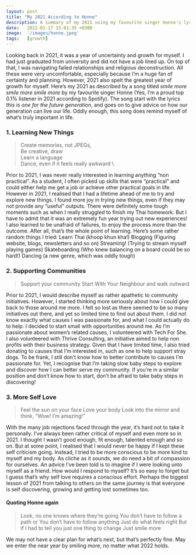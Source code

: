 ```yaml
---
layout: post
title: "My 2021 According to Honne"
description: A summary of my 2021 using my favourite singer Honne's lyrics
date:   2022-01-17 15:01:35 +0300
image:  '/images/honne.jpeg'
tags:   [growth]
---
```

Looking back in 2021, it was a year of uncertainty and growth for myself. I had just graduated from university and did not have a job lined up. On top of that, I was navigating failed relationships and religious deconstruction. All these were very uncomfortable, especially because I’m a huge fan of certainty and planning. However, 2021 also spelt the greatest year of growth for myself.
Here’s my 2021 as described by a song titled *smile more smile more smile more* by my favourite singer Honne (Yes, I’m a proud top 0.1% listener in 2021 according to Spotify).
The song start with the lyrics *this is one for the future generation*, and goes on to give advice on how our generation can live our life. Oddly enough, this song does remind myself of what’s truly important in life.
### 1. Learning New Things
> Create memories, not JPEGs, <br/>
Be creative, draw <br/>
Learn a language <br/> 
Dance, even if it feels really awkward \ 

Prior to 2021, I was never really interested in learning anything “non practical”. As a student, I often picked up skills that were “practical” and could either help me get a job or achieve other practical goals in life. However in 2021, I realised that I had a lifetime ahead of me to try and explore new things. I found more joy in trying new things, even if they may not provide any “useful” outputs. There were definitely some tough moments such as when I really struggled to finish my Thai homework. But I have to admit that it was an extremely fun year trying out new experiences! I also learned to be unafraid of failures, to enjoy the process more than the outcome. After all, that’s the whole point of learning. Here’s some rather random things I tried:
Learn Thai (khoop khun kha!)
Blogging (Figuring website, blogs, newsletters and so on)
Streaming! (Trying to stream myself playing games)
Skateboarding (Who knew balancing on a board could be so hard!)
Dancing (a new genre, which was oddly tough)
### 2. Supporting Communities
> Support your community
Start With Your Neighbour and walk outward

Prior to 2021, I would describe myself as rather apathetic to community initiatives. However, I started thinking more seriously about how I could give back to those around me more. I felt so lost as there seemed to be so many initiatives out there, and yet so limited time to find out about them. I did not know exactly what causes I was passionate for, and what I could actually do to help.
I decided to start small with opportunities around me. As I’m passionate about women’s related causes, I volunteered with Tech For She. I also volunteered with Thrive Consulting, an initiative aimed to help non profits with their business strategy. Given that I have limited time, I also tried donating to causes that I’m interested in, such as one to help support stray dogs.
To be frank, I still don’t know how to better contribute to causes I’m passionate for. Yet, I recognise that I’m taking slow baby steps to explore and discover how I can better serve my community. If you’re in a similar position and don’t know how to start, don’t be afraid to take baby steps in discovering!
### 3. More Self Love
> Feel the sun on your face
Love your body
Look into the mirror and think, “Wow! I’m amazing!”

With the many job rejections faced through the year, it’s hard not to take it personally. I’ve always been rather critical of myself and even more so in 2021. I thought I wasn’t good enough, fit enough, talented enough and so on. But at some point, I realised that I would never be happy if I kept these self criticism going.
Instead, I tried to be more conscious to be more kind to myself and my body. As cliche as it sounds, we do need a bit of compassion for ourselves. An advice I’ve been told is to imagine if I were looking unto myself as a friend. How would I respond to myself? It’s so easy to forget but I guess that’s why self love requires a conscious effort.
Perhaps the biggest lesson of 2021 from talking to others on the same journey is that everyone is self discovering, growing and getting lost sometimes too.
#### Quoting Honne again
> Look, no one knows where they’re going
You don’t have to follow a path or
You don’t have to follow anything
Just do what feels right
But if I had to tell you just one thing to change
Just smile more

We may not have a clear plan for what’s next, but that’s perfectly fine. May we enter the near year by smiling more, no matter what 2022 holds.